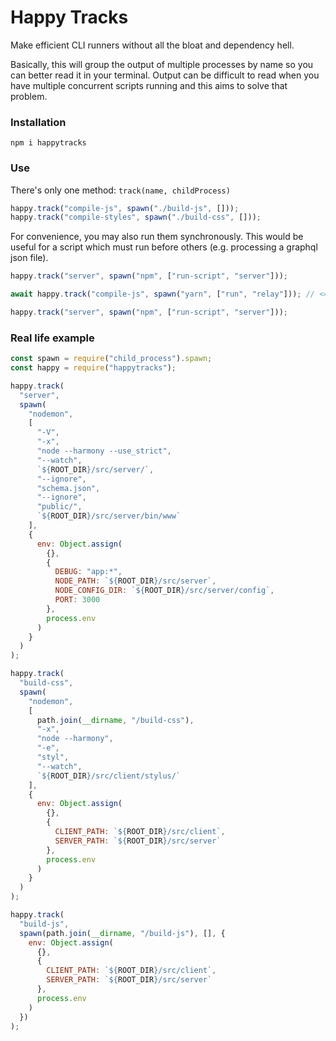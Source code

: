 # Happy Tracks

Make efficient CLI runners without all the bloat and dependency hell.

Basically, this will group the output of multiple processes by name so you can
better read it in your terminal. Output can be difficult to read when you have
multiple concurrent scripts running and this aims to solve that problem.

### Installation

```
npm i happytracks
```

### Use

There's only one method: `track(name, childProcess)`

```javascript
happy.track("compile-js", spawn("./build-js", []));
happy.track("compile-styles", spawn("./build-css", []));
```

For convenience, you may also run them synchronously. This would be useful for a script which must run before others (e.g. processing a graphql json file).

```javascript
happy.track("server", spawn("npm", ["run-script", "server"]));

await happy.track("compile-js", spawn("yarn", ["run", "relay"])); // <= wait until done

happy.track("server", spawn("npm", ["run-script", "server"]));
```

### Real life example

```javascript
const spawn = require("child_process").spawn;
const happy = require("happytracks");

happy.track(
  "server",
  spawn(
    "nodemon",
    [
      "-V",
      "-x",
      "node --harmony --use_strict",
      "--watch",
      `${ROOT_DIR}/src/server/`,
      "--ignore",
      "schema.json",
      "--ignore",
      "public/",
      `${ROOT_DIR}/src/server/bin/www`
    ],
    {
      env: Object.assign(
        {}, 
        {
          DEBUG: "app:*",
          NODE_PATH: `${ROOT_DIR}/src/server`,
          NODE_CONFIG_DIR: `${ROOT_DIR}/src/server/config`,
          PORT: 3000
        },
        process.env
      )
    }
  )
);

happy.track(
  "build-css",
  spawn(
    "nodemon",
    [
      path.join(__dirname, "/build-css"),
      "-x",
      "node --harmony",
      "-e",
      "styl",
      "--watch",
      `${ROOT_DIR}/src/client/stylus/`
    ],
    {
      env: Object.assign(
        {},
        {
          CLIENT_PATH: `${ROOT_DIR}/src/client`,
          SERVER_PATH: `${ROOT_DIR}/src/server`
        },
        process.env
      )
    }
  )
);

happy.track(
  "build-js",
  spawn(path.join(__dirname, "/build-js"), [], {
    env: Object.assign(
      {},
      {
        CLIENT_PATH: `${ROOT_DIR}/src/client`,
        SERVER_PATH: `${ROOT_DIR}/src/server`
      },
      process.env
    )
  })
);
```
